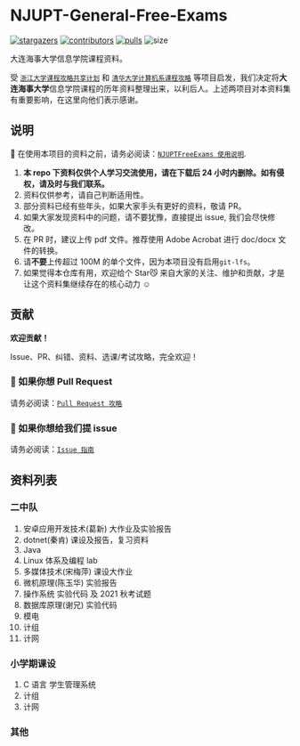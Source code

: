 # NJUPT-General-Free-Exams

[![stargazers](https://img.shields.io/github/stars/Chi-Kai/DMU-cs-course.svg?style=for-the-badge)](https://github.com/Chi-Kai/DMU-cs-course/stargazers)
[![contributors](https://img.shields.io/github/forks/Chi-Kai/DMU-cs-course.svg?style=for-the-badge)](https://github.com/Chi-Kai/DMU-cs-course/network/members)
[![pulls](https://img.shields.io/github/issues-pr-closed-raw/Chi-Kai/DMU-cs-course.svg?style=for-the-badge)](https://github.com/Chi-Kai/DMU-cs-course/pulls)
![size](https://img.shields.io/github/repo-size/Chi-Kai/DMU-cs-course.svg?style=for-the-badge)

大连海事大学信息学院课程资料。

受 [`浙江大学课程攻略共享计划`](https://github.com/QSCTech/zju-icicles) 和 [`清华大学计算机系课程攻略`](https://github.com/Trinkle23897/THU-CST-Cracker) 等项目启发，我们决定将**大连海事大学**信息学院课程的历年资料整理出来，以利后人。上述两项目对本资料集有重要影响，在这里向他们表示感谢。

## 说明

📍 在使用本项目的资料之前，请务必阅读：[`NJUPTFreeExams 使用说明`](https://njuptfreeexams.github.io/UserGuide.html).

1. **本 repo 下资料仅供个人学习交流使用，请在下载后 24 小时内删除。如有侵权，请及时与我们联系。**
2. 资料仅供参考，请自己判断适用性。
3. 部分资料已经有些年头，如果大家手头有更好的资料，敬请 PR。
4. 如果大家发现资料中的问题，请不要犹豫，直接提出 issue, 我们会尽快修改。
5. 在 PR 时，建议上传 pdf 文件。推荐使用 Adobe Acrobat 进行 doc/docx 文件的转换。
6. 请**不要**上传超过 100M 的单个文件，因为本项目没有启用`git-lfs`。
7. 如果觉得本仓库有用，欢迎给个 Star😼 来自大家的关注、维护和贡献，才是让这个资料集继续存在的核心动力 ☺️

## 贡献

**欢迎贡献！**

Issue、PR、纠错、资料、选课/考试攻略，完全欢迎！

### 📌 如果你想 Pull Request

请务必阅读：[`Pull Request 攻略`](https://njuptfreeexams.github.io/UploadGuide.html)

### 📌 如果你想给我们提 issue

请务必阅读：[`Issue 指南`](https://njuptfreeexams.github.io/IssueGuide.html)

## 资料列表

### 二中队

1. 安卓应用开发技术(葛新) 大作业及实验报告
2. dotnet(秦肯) 课设及报告，复习资料
3. Java
4. Linux 体系及编程 lab
5. 多媒体技术(宋梅萍) 课设大作业
6. 微机原理(陈玉华) 实验报告
7. 操作系统 实验代码 及 2021 秋考试题
8. 数据库原理(谢兄) 实验代码
9. 模电
10. 计组
11. 计网

### 小学期课设

1. C 语言 学生管理系统
2. 计组
3. 计网

### 其他
